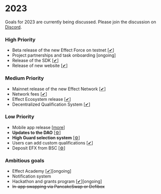 # 2023

Goals for 2023 are currently being discussed. Please join the discussion on [Discord](https://discord.gg/effectnetwork).

### High Priority

- Beta release of the new Effect Force on testnet [[✔](https://testnet.effect.network)]
- Project partnerships and task onboarding [ongoing]
- Release of the SDK [[✔](https://effectai.github.io/effect-js/)]
- Release of new website [[✔](https://effect.network/)]

### Medium Priority

- Mainnet release of the new Effect Network [[✔](https://app.effect.network)]
- Network fees [[✔](https://github.com/effectai/effect-network/issues/88)]
- Effect Ecosystem release [[✔](https://effect.network/ecosystem)]
- Decentralized Qualification System [[✔](https://github.com/effectai/force-frontend-new/pull/142)]

### Low Priority

- Mobile app release [[more︎️](https://github.com/effectai/force-frontend-new/issues/150)]
- **Updates to the DAO** [[⚙](https://github.com/effectai/effect-network/issues/92)]
- **High Guard selection system** [[⚙](https://discord.com/channels/519860537891487745/1045783830042247198/1045783830042247198)]
- Users can add custom qualifications [[✔](https://github.com/effectai/force-frontend-new/issues/152)]
- Deposit EFX from BSC [[⚙](https://github.com/effectai/force-frontend-new/issues/151)]

### Ambitious goals

- Effect Academy [[✔](https://developer.effect.network)][ongoing]
- Notification system
- Hackathon and grants program [[✔](https://effect.network/launchathon)][ongoing]
- ~~In-app swapping via PancakeSwap or Defibox~~
